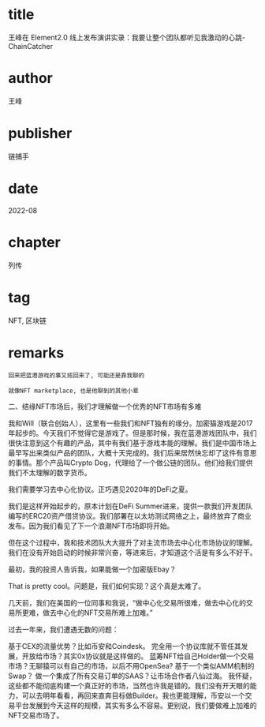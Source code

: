 # title
王峰在 Element2.0 线上发布演讲实录：我要让整个团队都听见我激动的心跳-ChainCatcher

# author
王峰

# publisher
链捕手

# date
2022-08

# chapter
列传

# tag
NFT, 区块链

# remarks
`回来把蓝港游戏的事又揽回来了, 可能还是靠我聊的`

`就像NFT marketplace, 也是他聊到的其他小辈`


二、结缘NFT市场后，我们才理解做一个优秀的NFT市场有多难

 

我和Will（联合创始人），这里有一些我们和NFT独有的缘分。加密猫游戏是2017年起步的。今天我们不觉得它是游戏了。但是那时候，我在蓝港游戏团队中，我们很快注意到这个有趣的产品，其中有我们基于游戏本能的理解。我们是中国市场上最早写出来类似产品的团队，大概十天完成的。我们后来居然快忘却了这件有意思的事情。那个产品叫Crypto Dog，代理给了一个做公链的团队。他们给我们提供我们不太理解的数字货币。

我们需要学习去中心化协议。正巧遇见2020年的DeFi之夏。

我们是这样开始起步的，原本计划在DeFi Summer进来，提供一款我们开发团队编写的ERC20资产借贷协议。我们部署在以太坊测试网络之上，最终放弃了商业发布。因为我们看见了下一个浪潮NFT市场即将开始。

但在这个过程中，我和技术团队大大提升了对主流市场去中心化市场协议的理解。我们在没有开始启动的时候非常兴奋，等进来后，才知道这个活是有多么不好干。

最初，我的投资人告诉我，如果能做一个加密版Ebay？

That is pretty cool。问题是，我们如何实现？这个真是太难了。

几天前，我们在美国的一位同事和我说，“做中心化交易所很难，做去中心化的交易所更难，做去中心化的NFT交易所难上加难。”

过去一年来，我们遭遇无数的问题：

基于CEX的流量优势？比如币安和Coindesk。
完全用一个协议库就不管任其发展，开放给市场？其实0x协议就是这样做的。
蓝筹NFT给自己Holder做一个交易市场？无聊猿可以有自己的市场，以后不用OpenSea?
基于一个类似AMM机制的Swap？
做一个集成了所有交易订单的SAAS？让市场合作者八仙过海。
我怀疑，这些都不能彻底构建一个真正好的市场，当然也许我是错的。我们没有开天眼的能力，可以去明年看看，再回来直奔目标做Builder。我也更能理解，币安以一个交易平台发展到今天这样的规模，其实有多么不容易。更别说，我们要做难上加难的NFT交易市场了。

